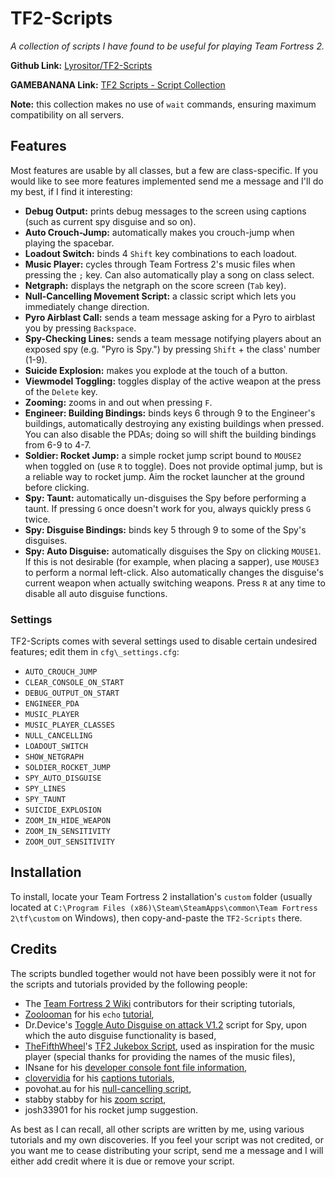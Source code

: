 TF2-Scripts
===========

*A collection of scripts I have found to be useful for playing Team Fortress 2.*

**Github Link:** [Lyrositor/TF2-Scripts](https://github.com/Lyrositor/TF2-Scripts)

**GAMEBANANA Link:** [TF2 Scripts - Script Collection](http://tf2.gamebanana.com/scripts/8373)

**Note:** this collection makes no use of `wait` commands, ensuring maximum compatibility on all servers.

## Features ##
Most features are usable by all classes, but a few are class-specific. If you would like to see more features implemented send me a message and I'll do my best, if I find it interesting:

- **Debug Output:** prints debug messages to the screen using captions (such as current spy disguise and so on).
- **Auto Crouch-Jump:** automatically makes you crouch-jump when playing the spacebar.
- **Loadout Switch:** binds 4 `Shift` key combinations to each loadout.
- **Music Player:** cycles through Team Fortress 2's music files when pressing the `;` key. Can also automatically play a song on class select.
- **Netgraph:** displays the netgraph on the score screen (`Tab` key).
- **Null-Cancelling Movement Script:** a classic script which lets you immediately change direction.
- **Pyro Airblast Call:** sends a team message asking for a Pyro to airblast you by pressing `Backspace`.
- **Spy-Checking Lines:** sends a team message notifying players about an exposed spy (e.g. "Pyro is Spy.") by pressing `Shift` + the class' number (1-9).
- **Suicide Explosion:** makes you explode at the touch of a button.
- **Viewmodel Toggling:** toggles display of the active weapon at the press of the `Delete` key.
- **Zooming:** zooms in and out when pressing `F`.
- **Engineer: Building Bindings:** binds keys 6 through 9 to the Engineer's buildings, automatically destroying any existing buildings when pressed. You can also disable the PDAs; doing so will shift the building bindings from 6-9 to 4-7.
- **Soldier: Rocket Jump:** a simple rocket jump script bound to `MOUSE2` when toggled on (use `R` to toggle). Does not provide optimal jump, but is a reliable way to rocket jump. Aim the rocket launcher at the ground before clicking.
- **Spy: Taunt:** automatically un-disguises the Spy before performing a taunt. If pressing `G` once doesn't work for you, always quickly press `G` twice.
- **Spy: Disguise Bindings:** binds key 5 through 9 to some of the Spy's disguises.
- **Spy: Auto Disguise:** automatically disguises the Spy on clicking `MOUSE1`. If this is not desirable (for example, when placing a sapper), use `MOUSE3` to perform a normal left-click. Also automatically changes the disguise's current weapon when actually switching weapons. Press `R` at any time to disable all auto disguise functions.

### Settings ###
TF2-Scripts comes with several settings used to disable certain undesired features; edit them in `cfg\_settings.cfg`:

- `AUTO_CROUCH_JUMP`
- `CLEAR_CONSOLE_ON_START`
- `DEBUG_OUTPUT_ON_START`
- `ENGINEER_PDA`
- `MUSIC_PLAYER`
- `MUSIC_PLAYER_CLASSES`
- `NULL_CANCELLING`
- `LOADOUT_SWITCH`
- `SHOW_NETGRAPH`
- `SOLDIER_ROCKET_JUMP`
- `SPY_AUTO_DISGUISE`
- `SPY_LINES`
- `SPY_TAUNT`
- `SUICIDE_EXPLOSION`
- `ZOOM_IN_HIDE_WEAPON`
- `ZOOM_IN_SENSITIVITY`
- `ZOOM_OUT_SENSITIVITY`

## Installation ##
To install, locate your Team Fortress 2 installation's `custom` folder (usually located at `C:\Program Files (x86)\Steam\SteamApps\common\Team Fortress 2\tf\custom` on Windows), then copy-and-paste the `TF2-Scripts` there.

## Credits ##
The scripts bundled together would not have been possibly were it not for the scripts and tutorials provided by the following people:

- The [Team Fortress 2 Wiki](http://wiki.teamfortress.com) contributors for their scripting tutorials,
- [Zoolooman](http://wiki.teamfortress.com/wiki/User:Zoolooman) for his `echo` [tutorial](http://wiki.teamfortress.com/wiki/User:Zoolooman/Scripting),
- Dr.Device's [Toggle Auto Disguise on attack V1.2](http://tf2wiki.net/wiki/spy_scripts#Toggle_Auto_Disguise_on_attack) script for Spy, upon which the auto disguise functionality is based,
- [TheFifthWheel](http://gamebanana.com/members/1350351)'s [TF2 Jukebox Script](http://tf2.gamebanana.com/scripts/8268), used as inspiration for the music player (special thanks for providing the names of the music files),
- INsane for his [developer console font file information](http://www.dodbits.com/dods/index.php/source-graphics/source-gui-hud-tutorials/33-console-font-color-and-size),
- [clovervidia](http://steamcommunity.com/id/clovervidia/) for his [captions tutorials](http://www.reddit.com/r/tf2scripthelp/wiki/captions),
- povohat.au for his [null-cancelling script](http://ozfortress.com/showpost.php?p=624355),
- stabby stabby for his [zoom script](http://steamcommunity.com/groups/stabbyvideo/discussions/0/846963165458399532/),
- josh33901 for his rocket jump suggestion.

As best as I can recall, all other scripts are written by me, using various tutorials and my own discoveries. If you feel your script was not credited, or you want me to cease distributing your script, send me a message and I will either add credit where it is due or remove your script.